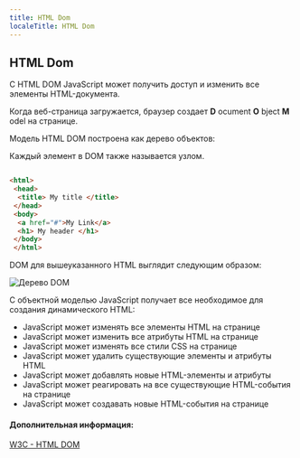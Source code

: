 ```yaml
---
title: HTML Dom
localeTitle: HTML Dom
---
```

## HTML Dom

С HTML DOM JavaScript может получить доступ и изменить все элементы HTML-документа.

Когда веб-страница загружается, браузер создает **D** ocument **O** bject **M** odel на странице.

Модель HTML DOM построена как дерево объектов:

Каждый элемент в DOM также называется узлом.

```html

<html> 
 <head> 
  <title> My title </title> 
 </head> 
 <body> 
  <a href="#">My Link</a> 
  <h1> My header </h1> 
 </body> 
 </html> 
```

DOM для вышеуказанного HTML выглядит следующим образом:

![Дерево DOM](https://www.w3schools.com/js/pic_htmltree.gif)

С объектной моделью JavaScript получает все необходимое для создания динамического HTML:

*   JavaScript может изменять все элементы HTML на странице
*   JavaScript может изменить все атрибуты HTML на странице
*   JavaScript может изменять все стили CSS на странице
*   JavaScript может удалить существующие элементы и атрибуты HTML
*   JavaScript может добавлять новые HTML-элементы и атрибуты
*   JavaScript может реагировать на все существующие HTML-события на странице
*   JavaScript может создавать новые HTML-события на странице

#### Дополнительная информация:

[W3C - HTML DOM](https://www.w3schools.com/js/js_htmldom.asp)